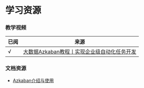# 学习资源

### 教学视频

| 已阅 | 来源                                                                       |
|----|--------------------------------------------------------------------------|
| √  | [大数据Azkaban教程丨实现企业级自动化任务开发](https://www.bilibili.com/video/BV1DK4y1v7Ns) |

### 文档资源

- [Azkaban介绍与使用](https://www.cnblogs.com/xiaopan-cp9/p/15112156.html)
